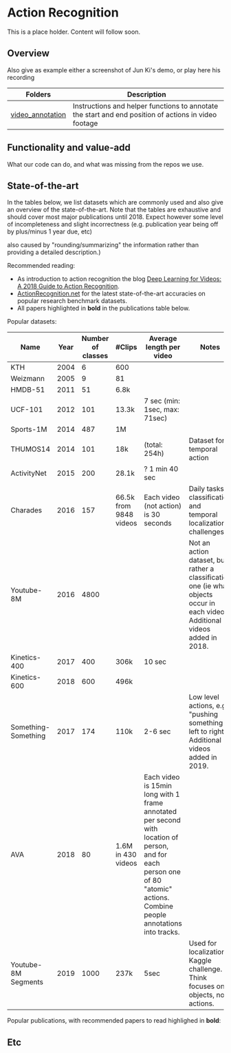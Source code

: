 # Action Recognition

This is a place holder. Content will follow soon.

## Overview

Also give as example either a screenshot of Jun Ki's demo, or play here his recording

| Folders |  Description |
| -------- |  ----------- |
| [video_annotation](video_annotation)  | Instructions and helper functions to annotate the start and end position of actions in video footage|

## Functionality and value-add

What our code can do, and what was missing from the repos we use.

## State-of-the-art

In the tables below, we list datasets which are commonly used and also give an overview of the state-of-the-art. Note that the tables are exhaustive and should cover most major publications until 2018. Expect however some level of incompleteness and slight incorrectness (e.g. publication year being off by plus/minus 1 year due, etc)

  also caused by "rounding/summarizing" the information rather than providing a detailed description.)

Recommended reading:
- As introduction to action recognition the blog [Deep Learning for Videos: A 2018 Guide to Action Recognition](http://blog.qure.ai/notes/deep-learning-for-videos-action-recognition-review).
- [ActionRecognition.net](http://actionrecognition.net/files/dset.php) for the latest state-of-the-art accuracies on popular research benchmark datasets.
- All papers highlighted in **bold** in the publications table below.

Popular datasets:

  | Name  | Year  |  Number of classes |	#Clips |	Average length per video | Notes |
  | ----- | ----- | ----------------- | ------- | -------------------------  |  ----------- |
  | KTH   | 2004| 6| 600| |  | |
  |Weizmann|	2005|	9|	81|	|	 |
  |HMDB-51| 2011|	51|	6.8k| |	 |
  |UCF-101|	2012|	101|	13.3k|	7 sec (min: 1sec, max: 71sec)|	|
  |Sports-1M|	2014|	487|	1M| | |
  |THUMOS14|	2014|	101|	18k|	(total: 254h)|	Dataset for temporal action |
  |ActivityNet|	2015|	200|	28.1k|	? 1 min 40 sec|	|
  |Charades|	2016|	157|	66.5k from 9848 videos|	Each video (not action) is 30 seconds	| Daily tasks, classification and temporal localization challenges|
  |Youtube-8M|	2016|	4800 | |  | Not an action dataset, but rather a classification one (ie what objects occur in each video). Additional videos added in 2018.|
  |Kinetics-400|	2017|	400|	306k|	10 sec|	|
  |Kinetics-600|	2018|	600|	496k|   |
  |Something-Something|	2017|	174|	110k|	2-6 sec	| Low level actions, e.g. "pushing something left to right". Additional videos added in 2019.|
  |AVA|	2018|	80|	1.6M in 430 videos|	Each video is 15min long with 1 frame annotated per second with location of person, and for each  person one of 80 "atomic" actions. Combine people annotations into tracks.
  |Youtube-8M Segments|	2019|	1000|	237k|	5sec|	Used for localization Kaggle challenge. Think focuses on objects, not actions.|



Popular publications, with recommended papers to read highlighed in **bold**:



## Etc
